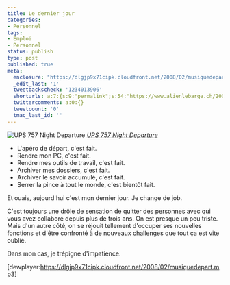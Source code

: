 ```yaml
---
title: Le dernier jour
categories:
- Personnel
tags:
- Emploi
- Personnel
status: publish
type: post
published: true
meta:
  enclosure: "https://dlgjp9x71cipk.cloudfront.net/2008/02/musiquedepart.mp3\r\n1343584\r\naudio/mpeg\r\n"
  _edit_last: '1'
  tweetbackscheck: '1234013906'
  shorturls: a:7:{s:9:"permalink";s:54:"https://www.alienlebarge.ch/2008/02/08/le-dernier-jour/";s:7:"tinyurl";s:25:"https://tinyurl.com/c4qkca";s:4:"isgd";s:17:"https://is.gd/iux1";s:5:"bitly";s:20:"https://bit.ly/3CQ4Z5";s:5:"snipr";s:22:"https://snipr.com/bco2q";s:5:"snurl";s:22:"https://snurl.com/bco2q";s:7:"snipurl";s:24:"https://snipurl.com/bco2q";}
  twittercomments: a:0:{}
  tweetcount: '0'
  tmac_last_id: ''
---
```

<img src="https://farm3.static.flickr.com/2366/1994893879_73a5d81eee.jpg" alt="UPS 757 Night Departure" />
<em><a title="photo sharing" href="https://www.flickr.com/photos/clearskyphotography/1994893879/">UPS 757 Night Departure</a></em>
<ul>
	<li>L'apéro de départ, c'est fait.</li>
	<li>Rendre mon PC, c'est fait.</li>
	<li>Rendre mes outils de travail, c'est fait.</li>
	<li>Archiver mes dossiers, c'est fait.</li>
	<li>Archiver le savoir accumulé, c'est fait.</li>
	<li>Serrer la pince à tout le monde, c'est bientôt fait.</li>
</ul>
Et ouais, aujourd'hui c'est mon dernier jour. Je change de job.

<!--more-->

C'est toujours une drôle de sensation de quitter des personnes avec qui vous avez collaboré depuis plus de trois ans. On est presque un peu triste. Mais d'un autre côté, on se réjouit tellement d'occuper ses nouvelles fonctions et d'être confronté à de nouveaux challenges que tout ça est vite oublié.

Dans mon cas, je trépigne d'impatience.

[dewplayer:https://dlgjp9x71cipk.cloudfront.net/2008/02/musiquedepart.mp3]
